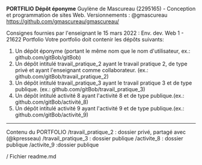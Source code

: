 **PORTFILIO**
**Dépôt éponyme**
Guylène de Mascureau (2295165) - Conception et programmation de sites Web. 
Versionnements :  @gmascureau https://github.com/gmascureau/gmascureau/

Consignes fournies par l'enseignant le 15 mars 2022 :
Env. dev. Web 1 - 21622
Portfolio
Votre portfolio doit contenir les dépôts suivants:
1. Un dépôt éponyme (portant le même nom que le nom d'utilisateur, ex.: github.com/gitBob/gitBob)
2. Un dépôt intitulé travail_pratique_2 ayant le travail pratique 2, de type privé et ayant l'enseignant comme collaborateur. (ex.: github.com/gitBob/travail_pratique_2)
3. Un dépôt intitulé travail_pratique_3 ayant le travail pratique 3 et de type publique. (ex.: github.com/gitBob/travail_pratique_3)
4. Un dépôt intitulé activité 8 ayant l'activité 8 et de type publique.(ex.: github.com/gitBob/activité_8)
5. Un dépôt intitulé activité 9 ayant l'activité 9 et de type publique.(ex.: github.com/gitBob/activité_9)


____________

Contenu du PORTFOLIO
/travail_pratique_2 : dossier privé, partagé avec (@kpresseau)
/travail_pratique_3 : dossier publique
/activite_8 : dossier publique
/activite_9 :dossier publique


/ Fichier readme.md